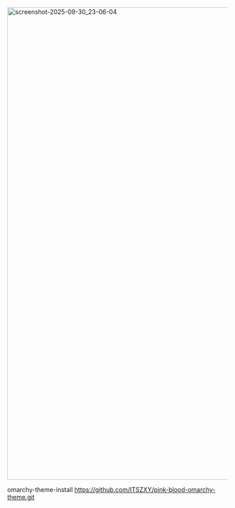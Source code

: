 <img width="1919" height="1079" alt="screenshot-2025-09-30_23-06-04" src="https://github.com/user-attachments/assets/174dfd93-231a-4a9d-bc0a-26f08cd43b5d" />


omarchy-theme-install https://github.com/ITSZXY/pink-blood-omarchy-theme.git

